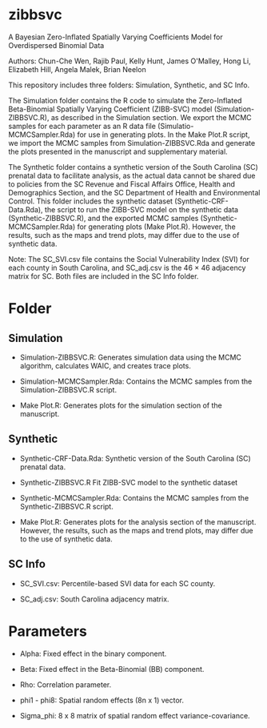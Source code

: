# zibbsvc
A Bayesian Zero-Inflated Spatially Varying Coefficients Model for Overdispersed Binomial Data

Authors: Chun-Che Wen, Rajib Paul, Kelly Hunt, James O'Malley, Hong Li, Elizabeth Hill, Angela Malek, Brian Neelon

This repository includes three folders: Simulation, Synthetic, and SC Info.

The Simulation folder contains the R code to simulate the Zero-Inflated Beta-Binomial Spatially Varying Coefficient (ZIBB-SVC) model (Simulation-ZIBBSVC.R), as described in the Simulation section. We export the MCMC samples for each parameter as an R data file (Simulatio-MCMCSampler.Rda) for use in generating plots. In the Make Plot.R script, we import the MCMC samples from Simulation-ZIBBSVC.Rda and generate the plots presented in the manuscript and supplementary material.

The Synthetic folder contains a synthetic version of the South Carolina (SC) prenatal data to facilitate analysis, as the actual data cannot be shared due to policies from the SC Revenue and Fiscal Affairs Office, Health and Demographics Section, and the SC Department of Health and Environmental Control. This folder includes the synthetic dataset (Synthetic-CRF-Data.Rda), the script to run the ZIBB-SVC model on the synthetic data (Synthetic-ZIBBSVC.R), and the exported MCMC samples (Synthetic-MCMCSampler.Rda) for generating plots (Make Plot.R). However, the results, such as the maps and trend plots, may differ due to the use of synthetic data.

Note: The SC_SVI.csv file contains the Social Vulnerability Index (SVI) for each county in South Carolina, and SC_adj.csv is the 46 × 46 adjacency matrix for SC. Both files are included in the SC Info folder.

# Folder

## Simulation
 - Simulation-ZIBBSVC.R: Generates simulation data using the MCMC algorithm, calculates WAIC, and creates trace plots.

 - Simulation-MCMCSampler.Rda: Contains the MCMC samples from the Simulation-ZIBBSVC.R script.

 - Make Plot.R: Generates plots for the simulation section of the manuscript.
  
## Synthetic 
 - Synthetic-CRF-Data.Rda: Synthetic version of the South Carolina (SC) prenatal data.

 - Synthetic-ZIBBSVC.R Fit ZIBB-SVC model to the synthetic dataset

 - Synthetic-MCMCSampler.Rda: Contains the MCMC samples from the Synthetic-ZIBBSVC.R script.

 - Make Plot.R: Generates plots for the analysis section of the manuscript. However, the results, such as the maps and trend plots, may differ due to the use of synthetic data.

## SC Info

  - SC_SVI.csv: Percentile-based SVI data for each SC county.

 - SC_adj.csv: South Carolina adjacency matrix.


# Parameters
  - Alpha: Fixed effect in the binary component.
    
  - Beta: Fixed effect in the Beta-Binomial (BB) component.
    
  - Rho: Correlation parameter.
    
  - phi1 - phi8: Spatial random effects (8n x 1) vector.
    
  - Sigma_phi: 8 x 8 matrix of spatial random effect variance-covariance.


